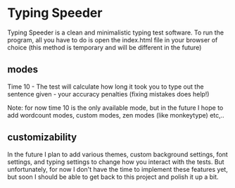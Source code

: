 # Typing Speeder
Typing Speeder is a clean and minimalistic typing test software.
To run the program, all you have to do is open the index.html file in your browser of choice (this method is temporary and will be different in the future)

## modes
Time 10 - 
The test will calculate how long it took you to type out the sentence given - your accuracy penalties (fixing mistakes does help!)

Note: for now time 10 is the only available mode, but in the future I hope to add wordcount modes, custom modes, zen modes (like monkeytype) etc,..

## customizability
In the future I plan to add various themes, custom background settings, font settings, and typing settings to change how you interact with the tests.
But unfortunately, for now I don't have the time to implement these features yet, but soon I should be able to get back to this project and polish it up a bit.
